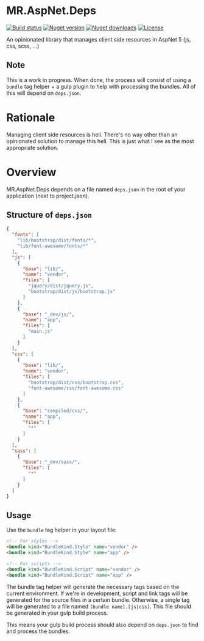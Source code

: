 # MR.AspNet.Deps

[![Build status](https://img.shields.io/appveyor/ci/mrahhal/mr-aspnet-deps/master.svg)](https://ci.appveyor.com/project/mrahhal/mr-aspnet-deps)
[![Nuget version](https://img.shields.io/nuget/v/MR.AspNet.Deps.svg)](https://www.nuget.org/packages/MR.AspNet.Deps)
[![Nuget downloads](https://img.shields.io/nuget/dt/MR.AspNet.Deps.svg)](https://www.nuget.org/packages/MR.AspNet.Deps)
[![License](https://img.shields.io/badge/license-MIT-blue.svg)](https://opensource.org/licenses/MIT)

An opinionated library that manages client side resources in AspNet 5 (js, css, scss, ...)

## Note
This is a work in progress. When done, the process will consist of using a `bundle` tag helper + a gulp plugin to help with processing the bundles. All of this will depend on `deps.json`.

# Rationale
Managing client side resources is hell. There's no way other than an opinionated solution to manage this hell.
This is just what I see as the most appropriate solution.

# Overview
MR.AspNet.Deps depends on a file named `deps.json` in the root of your application (next to project.json).

## Structure of `deps.json`
```json
{
  "fonts": [
    "lib/bootstrap/dist/fonts/*",
    "lib/font-awesome/fonts/*"
  ],
  "js": [
    {
      "base": "lib/",
      "name": "vendor",
      "files": [
        "jquery/dist/jquery.js",
        "bootstrap/dist/js/bootstrap.js"
      ]
    },
    {
      "base": "_dev/js/",
      "name": "app",
      "files": [
        "main.js"
      ]
    }
  ],
  "css": [
    {
      "base": "lib/",
      "name": "vendor",
      "files": [
        "bootstrap/dist/css/bootstrap.css",
        "font-awesome/css/font-awesome.css"
      ]
    },
    {
      "base": "compiled/css/",
      "name": "app",
      "files": [
        "*"
      ]
    }
  ],
  "sass": [
    {
      "base": "_dev/sass/",
      "files": [
        "*"
      ]
    }
  ]
}
```

## Usage
Use the `bundle` tag helper in your layout file:
```html
<!-- For styles -->
<bundle kind="BundleKind.Style" name="vendor" />
<bundle kind="BundleKind.Style" name="app" />

<!-- For scripts -->
<bundle kind="BundleKind.Script" name="vendor" />
<bundle kind="BundleKind.Script" name="app" />
```

The bundle tag helper will generate the necessary tags based on the current environment.
If we're in development, script and link tags will be generated for the source files in a certain bundle. Otherwise, a single tag will be generated to a file named `[bundle name].[js|css]`. This file should be generated in your gulp build process.

This means your gulp build process should also depend on `deps.json` to find and process the bundles.
